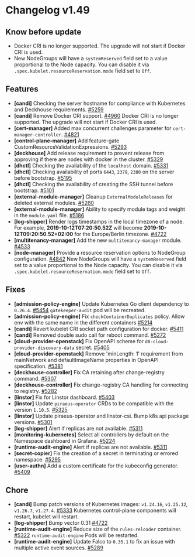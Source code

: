 # Changelog v1.49

## Know before update


 - Docker CRI is no longer supported. The upgrade will not start if Docker CRI is used.
 - New NodeGroups will have a `systemReserved` field set to a value proportional to the Node capacity. You can disable it via `.spec.kubelet.resourceReservation.mode` field set to `Off`.

## Features


 - **[candi]** Checking the server hostname for compliance with Kubernetes and Deckhouse requirements. [#5259](https://github.com/deckhouse/deckhouse/pull/5259)
 - **[candi]** Remove Docker CRI support. [#4960](https://github.com/deckhouse/deckhouse/pull/4960)
    Docker CRI is no longer supported. The upgrade will not start if Docker CRI is used.
 - **[cert-manager]** Added max concurrent challenges parameter for `cert-manager-controller`. [#4821](https://github.com/deckhouse/deckhouse/pull/4821)
 - **[control-plane-manager]** Add feature-gate CustomResourceValidationExpressions. [#5293](https://github.com/deckhouse/deckhouse/pull/5293)
 - **[deckhouse]** Add release requirement to prevent release from approving if there are nodes with docker in the cluster. [#5329](https://github.com/deckhouse/deckhouse/pull/5329)
 - **[dhctl]** Checking the availability of the `localhost` domain. [#5331](https://github.com/deckhouse/deckhouse/pull/5331)
 - **[dhctl]** Checking availability of ports `6443`, `2379`, `2380` on the server before bootstrap. [#5195](https://github.com/deckhouse/deckhouse/pull/5195)
 - **[dhctl]** Checking the availability of creating the SSH tunnel before bootstrap. [#5101](https://github.com/deckhouse/deckhouse/pull/5101)
 - **[external-module-manager]** Cleanup `ExternalModuleReleases` for deleted external modules. [#5260](https://github.com/deckhouse/deckhouse/pull/5260)
 - **[external-module-manager]** Ability to specify module tags and weight in the `module.yaml` file. [#5186](https://github.com/deckhouse/deckhouse/pull/5186)
 - **[log-shipper]** Render logs timestamps in the local timezone of a node.
    For example, **2019-10-12T07:20:50.52Z** will become **2019-10-12T09:20:50.52+02:00** for the Europe/Berlin timezone. [#4722](https://github.com/deckhouse/deckhouse/pull/4722)
 - **[multitenancy-manager]** Add the new `multitenancy-manager` module. [#4533](https://github.com/deckhouse/deckhouse/pull/4533)
 - **[node-manager]** Provide a resource reservation options to NodeGroup configuration. [#4842](https://github.com/deckhouse/deckhouse/pull/4842)
    New NodeGroups will have a `systemReserved` field set to a value proportional to the Node capacity. You can disable it via `.spec.kubelet.resourceReservation.mode` field set to `Off`.

## Fixes


 - **[admission-policy-engine]** Update Kubernetes Go client dependency to `0.26.4`. [#5454](https://github.com/deckhouse/deckhouse/pull/5454)
    `gatekeeper-audit` pod will be recreated.
 - **[admission-policy-engine]** Fix `checkContainerDuplicates` policy. Allow env with the same name in the different containers [#5214](https://github.com/deckhouse/deckhouse/pull/5214)
 - **[candi]** Revert kubelet CRI socket path configuration for docker. [#5411](https://github.com/deckhouse/deckhouse/pull/5411)
 - **[candi]** Removed double sudo call for reboot command. [#5272](https://github.com/deckhouse/deckhouse/pull/5272)
 - **[cloud-provider-openstack]** Fix OpenAPI scheme for `d8-cloud-provider-discovery-data` secret. [#5405](https://github.com/deckhouse/deckhouse/pull/5405)
 - **[cloud-provider-openstack]** Remove 'minLength: 1' requirement from mainNetwork and defaultImageName properties in OpenAPI specification. [#5381](https://github.com/deckhouse/deckhouse/pull/5381)
 - **[deckhouse-controller]** Fix CA retaining after change-registry command. [#5307](https://github.com/deckhouse/deckhouse/pull/5307)
 - **[deckhouse-controller]** Fix change-registry CA handling for connecting to registry. [#5282](https://github.com/deckhouse/deckhouse/pull/5282)
 - **[linstor]** Fix for Linstor dashboard. [#5403](https://github.com/deckhouse/deckhouse/pull/5403)
 - **[linstor]** Update `piraeus-operator` CRDs to be compatible with the version `1.10.5`. [#5325](https://github.com/deckhouse/deckhouse/pull/5325)
 - **[linstor]** Update piraeus-operator and linstor-csi. Bump k8s api package versions. [#5301](https://github.com/deckhouse/deckhouse/pull/5301)
 - **[log-shipper]** Alert if replicas are not available. [#5311](https://github.com/deckhouse/deckhouse/pull/5311)
 - **[monitoring-kubernetes]** Select all controllers by default on the Namespace dashboard in Grafana. [#5224](https://github.com/deckhouse/deckhouse/pull/5224)
 - **[runtime-audit-engine]** Alert if replicas are not available. [#5311](https://github.com/deckhouse/deckhouse/pull/5311)
 - **[secret-copier]** Fix the creation of a secret in terminating or errored namespace. [#5295](https://github.com/deckhouse/deckhouse/pull/5295)
 - **[user-authn]** Add a custom certificate for the kubeconfig generator. [#5409](https://github.com/deckhouse/deckhouse/pull/5409)

## Chore


 - **[candi]** Bump patch versions of Kubernetes images: `v1.24.16`, `v1.25.12`, `v1.26.7`, `v1.27.4`. [#5333](https://github.com/deckhouse/deckhouse/pull/5333)
    Kubernetes control-plane components will restart, kubelet will restart.
 - **[log-shipper]** Bump vector 0.31 [#4722](https://github.com/deckhouse/deckhouse/pull/4722)
 - **[runtime-audit-engine]** Reduce size of the `rules-reloader` container. [#5322](https://github.com/deckhouse/deckhouse/pull/5322)
    `runtime-audit-engine` Pods will be restarted.
 - **[runtime-audit-engine]** Update Falco to `0.35.1` to fix an issue with multiple active event sources. [#5289](https://github.com/deckhouse/deckhouse/pull/5289)

